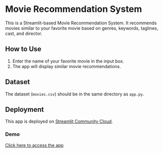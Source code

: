 # Movie Recommendation System

This is a Streamlit-based Movie Recommendation System. It recommends movies similar to your favorite movie based on genres, keywords, taglines, cast, and director.

## How to Use
1. Enter the name of your favorite movie in the input box.
2. The app will display similar movie recommendations.

## Dataset
The dataset (`movies.csv`) should be in the same directory as `app.py`.

## Deployment
This app is deployed on [Streamlit Community Cloud](https://streamlit.io/cloud).

### Demo
[Click here to access the app]([<your-app-url>](https://movie-recommendation-app-7tx5uztayh7mloqejec5os.streamlit.app/))
